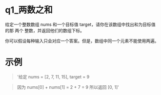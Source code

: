 # q1_两数之和
给定一个整数数组 nums 和一个目标值 target，请你在该数组中找出和为目标值的那 两个 整数，并返回他们的数组下标。

你可以假设每种输入只会对应一个答案。但是，数组中同一个元素不能使用两遍。
# 示例
>'给定 nums = [2, 7, 11, 15], target = 9

>因为 nums[0] + nums[1] = 2 + 7 = 9
>所以返回 [0, 1]'
